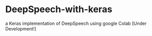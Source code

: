# DeepSpeech-with-keras
a Keras implementation of DeepSpeech using google Colab
[Under Development!]
